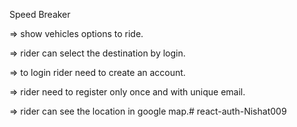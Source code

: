 Speed Breaker

=> show vehicles options to ride.

=> rider can select the destination by login.

=> to login rider need to create an account.

=> rider need to register only once and with unique email.

=> rider can see the location in google map.# react-auth-Nishat009
